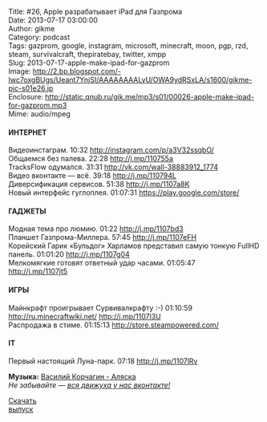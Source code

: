Title: #26, Apple разрабатывает iPad для Газпрома  
Date: 2013-07-17 03:00:00  
Author: gikme  
Category: podcast  
Tags: gazprom, google, instagram, microsoft, minecraft, moon, pgp, rzd, steam, survivalcraft, thepiratebay, twitter, xmpp  
Slug: 2013-07-17-apple-make-ipad-for-gazprom  
Image: http://2.bp.blogspot.com/-Iwc7oxgBUgs/Ueant7YnjSI/AAAAAAAALyU/OWA9ydRSxLA/s1600/gikme-pic-s01e26.jp  
Enclosure: http://static.qnub.ru/gik.me/mp3/s01/00026-apple-make-ipad-for-gazprom.mp3  
Mime: audio/mpeg

#### ИНТЕРНЕТ

Видеоинстаграм. 10:32 <http://instagram.com/p/a3V32ssqbO/>  
Общаемся без палева. 22:28 <http://j.mp/110755a>  
TracksFlow одумался. 31:31 <http://vk.com/wall-38883912_1774>  
Видео вконтакте — всё. 39:18 <http://j.mp/110794L>  
Диверсификация сервисов. 51:38 <http://j.mp/1107a8K>  
Новый интерфейс гуглоплея. 01:07:31 <https://play.google.com/store/>

#### ГАДЖЕТЫ

Модная тема про люмию. 01:22 <http://j.mp/1107bd3>  
Планшет Газпрома-Миллера. 57:45 <http://j.mp/1107eFH>  
Корейский Гарик «Бульдог» Харламов представил самую тонкую FullHD  
панель. 01:01:20 <http://j.mp/1107g04>  
Мелкомягкие готовят ответный удар часами. 01:05:47  
<http://j.mp/1107jt5>

#### ИГРЫ

<div>

Майнкрафт проигрывает Сурвивалкрафту :-) 01:10:59  
<http://ru.minecraftwiki.net/> <http://j.mp/1107l3U>  
Распродажа в стиме. 01:15:13 <http://store.steampowered.com/>

#### IT

Первый настоящий Луна-парк. 07:18 <http://j.mp/1107lRv>

**Музыка:** [Василий Корчагин - Аляска](http://vk.com/bacc3)  
*Не забывайте — [вся движуха у нас вконтакте!](http://vk.com/gikme)*

[Скачать  
выпуск](http://static.qnub.ru/gik.me/mp3/s01/00026-apple-make-ipad-for-gazprom.mp3)

</div>

